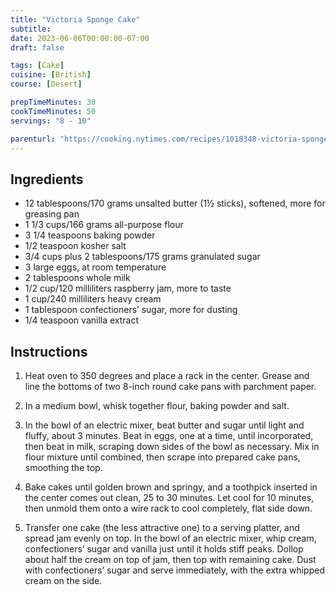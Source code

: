 ```yaml
---
title: "Victoria Sponge Cake"
subtitle: 
date: 2023-06-06T00:00:00-07:00
draft: false

tags: [Cake]
cuisine: [British]
course: [Desert]

prepTimeMinutes: 30
cookTimeMinutes: 50
servings: "8 - 10"

parenturl: "https://cooking.nytimes.com/recipes/1018348-victoria-sponge-cake"
---
```


## Ingredients

- 12 tablespoons/170 grams unsalted butter (1½ sticks), softened, more for greasing pan
- 1 1/3 cups/166 grams all-purpose flour
- 3 1/4 teaspoons baking powder
- 1/2 teaspoon kosher salt
- 3/4 cups plus 2 tablespoons/175 grams granulated sugar
- 3 large eggs, at room temperature
- 2 tablespoons whole milk
- 1/2 cup/120 milliliters raspberry jam, more to taste
- 1 cup/240 milliliters heavy cream
- 1 tablespoon confectioners’ sugar, more for dusting
- 1/4 teaspoon vanilla extract

## Instructions

1. Heat oven to 350 degrees and place a rack in the center. Grease and line the bottoms of two 8-inch round cake pans with parchment paper.

2. In a medium bowl, whisk together flour, baking powder and salt.

3. In the bowl of an electric mixer, beat butter and sugar until light and fluffy, about 3 minutes. Beat in eggs, one at a time, until incorporated, then beat in milk, scraping down sides of the bowl as necessary. Mix in flour mixture until combined, then scrape into prepared cake pans, smoothing the top.

4. Bake cakes until golden brown and springy, and a toothpick inserted in the center comes out clean, 25 to 30 minutes. Let cool for 10 minutes, then unmold them onto a wire rack to cool completely, flat side down.

5. Transfer one cake (the less attractive one) to a serving platter, and spread jam evenly on top. In the bowl of an electric mixer, whip cream, confectioners’ sugar and vanilla just until it holds stiff peaks. Dollop about half the cream on top of jam, then top with remaining cake. Dust with confectioners’ sugar and serve immediately, with the extra whipped cream on the side.